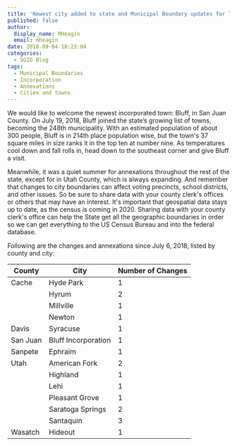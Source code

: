 ```yaml
---
title: 'Newest city added to state and Municipal Boundary updates for Third Quarter 2018'
published: false
author:
  display_name: MHeagin
  email: mheagin
date: 2018-09-04 18:23:04
categories:
  - SGID Blog
tags:
  - Municipal Boundaries
  - Incorporation
  - Annexations
  - Cities and towns
---
```


We would like to welcome the newest incorporated town: Bluff, in San Juan County. On July 19, 2018, Bluff joined the state’s growing list of towns, becoming the 248th municipality. With an estimated population of about 300 people, Bluff is in 214th place population wise, but the town's 37 square miles in size ranks it in the top ten at number nine. As temperatures cool down and fall rolls in, head down to the southeast corner and give Bluff a visit.

Meanwhile, it was a quiet summer for annexations throughout the rest of the state, except for in Utah County, which is always expanding.
And remember that changes to city boundaries can affect voting precincts, school districts, and other issues. So be sure to share data with your county clerk's offices or others that may have an interest.
It's important that geospatial data stays up to date, as the census is coming in 2020. Sharing data with your county clerk's office can help the State get all the geographic boundaries in order so we can get everything to the US Census Bureau and into the federal database.

Following are the changes and annexations since July 6, 2018, listed by county and city:

| County   | City                | Number of Changes |
| -------- | ------------------- | ----------------- |
| Cache    | Hyde Park           | 1                 |
|          | Hyrum               | 2                 |
|          | Millville           | 1                 |
|          | Newton              | 1                 |
| Davis    | Syracuse            | 1                 |
| San Juan | Bluff Incorporation | 1                 |
| Sanpete  | Ephraim             | 1                 |
| Utah     | American Fork       | 2                 |
|          | Highland            | 1                 |
|          | Lehi                | 1                 |
|          | Pleasant Grove      | 1                 |
|          | Saratoga Springs    | 2                 |
|          | Santaquin           | 3                 |
| Wasatch  | Hideout             | 1                 |
